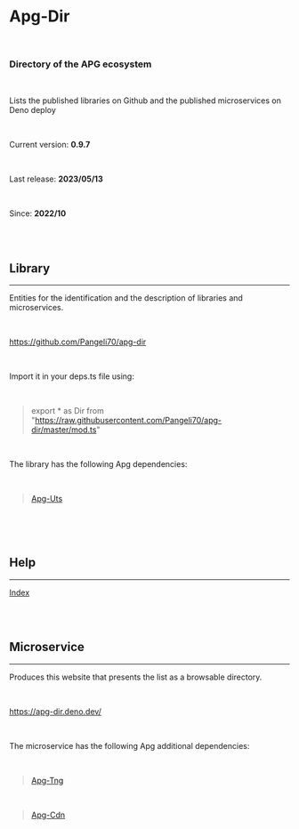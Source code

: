 # **Apg-Dir** 

<br>
 
### Directory of the APG ecosystem 

<br>

Lists the published libraries on Github and the published microservices on Deno deploy 

<br>

Current version: **0.9.7** 

<br>

Last release: **2023/05/13** 

<br>

Since: **2022/10** 

<br>

<br>

## Library 
---

Entities for the identification and the description of libraries and microservices. 

<br>

https://github.com/Pangeli70/apg-dir 

<br>

Import it in your deps.ts file using: 

<br>

> export * as Dir from "https://raw.githubusercontent.com/Pangeli70/apg-dir/master/mod.ts" 

<br>

The library has the following Apg dependencies: 

<br>

> [Apg-Uts](https://github.com/Pangeli70/apg-uts)

<br>



<br>
<br>

## Help 
---

[Index](hlp/index.md)  

<br>

<br>

## Microservice 
---

Produces this website that presents the list as a browsable directory. 

<br>

https://apg-dir.deno.dev/ 

<br>

The microservice has the following Apg additional dependencies: 

<br>

> [Apg-Tng](https://github.com/Pangeli70/apg-tng)

<br>

> [Apg-Cdn](https://github.com/Pangeli70/apg-cdn)

<br>

<br>